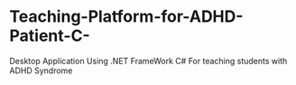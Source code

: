 # Teaching-Platform-for-ADHD-Patient-C-
Desktop Application Using .NET FrameWork C# For teaching students with ADHD Syndrome
